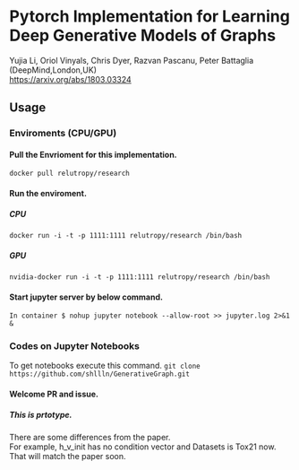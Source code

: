 # Pytorch Implementation for Learning Deep Generative Models of Graphs
Yujia Li, Oriol Vinyals, Chris Dyer, Razvan Pascanu, Peter Battaglia (DeepMind,London,UK)    
https://arxiv.org/abs/1803.03324  

## Usage

### Enviroments (CPU/GPU)
#### Pull the Envrioment for this implementation.  
`docker pull relutropy/research`  

#### Run the enviroment.  
##### CPU  
`docker run -i -t -p 1111:1111 relutropy/research /bin/bash`  
##### GPU  
`nvidia-docker run -i -t -p 1111:1111 relutropy/research /bin/bash`  

#### Start jupyter server by below command.  
`In container $ nohup jupyter notebook --allow-root >> jupyter.log 2>&1 &`  

### Codes on Jupyter Notebooks
To get notebooks execute this command.
`git clone https://github.com/shllln/GenerativeGraph.git`  


#### Welcome PR and issue.
##### This is prtotype.  
There are some differences from the paper.  
For example, h_v_init has no condition vector and Datasets is Tox21 now.  
That will match the paper soon.  

